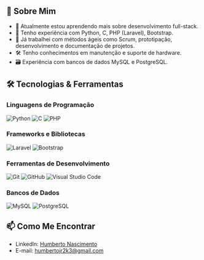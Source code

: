 


## 🚀 Sobre Mim
- 🌱 Atualmente estou aprendendo mais sobre desenvolvimento full-stack.
- 🔭 Tenho experiência com Python, C, PHP (Laravel), Bootstrap.
- 💼 Já trabalhei com métodos ágeis como Scrum, prototipação, desenvolvimento e documentação de projetos.
- 🛠️ Tenho conhecimentos em manutenção e suporte de hardware.
- 🗃️ Experiência com bancos de dados MySQL e PostgreSQL.

## 🛠️ Tecnologias & Ferramentas

### Linguagens de Programação
![Python](https://img.shields.io/badge/-Python-333?style=flat&logo=python)
![C](https://img.shields.io/badge/-C-333?style=flat&logo=c)
![PHP](https://img.shields.io/badge/-PHP-333?style=flat&logo=php)

### Frameworks e Bibliotecas
![Laravel](https://img.shields.io/badge/-Laravel-333?style=flat&logo=laravel)
![Bootstrap](https://img.shields.io/badge/-Bootstrap-333?style=flat&logo=bootstrap)

### Ferramentas de Desenvolvimento
![Git](https://img.shields.io/badge/-Git-333?style=flat&logo=git)
![GitHub](https://img.shields.io/badge/-GitHub-333?style=flat&logo=github)
![Visual Studio Code](https://img.shields.io/badge/-VSCode-333?style=flat&logo=visual-studio-code)

### Bancos de Dados
![MySQL](https://img.shields.io/badge/-MySQL-333?style=flat&logo=mysql)
![PostgreSQL](https://img.shields.io/badge/-PostgreSQL-333?style=flat&logo=postgresql)


## 📫 Como Me Encontrar
- LinkedIn: [Humberto Nascimento](https://www.linkedin.com/in/)
- E-mail: [humbertojr2k3@gmail.com](mailto:humbertojr2k3@gmail.com)

